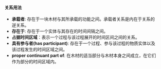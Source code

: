 #### 关系用法

- **承载者**: 存在于一块木材与其所承载的功能之间。承载者关系是内在于关系的逆关系。
- **存在于**: 存在于一个实体与其存在的时间间隔之间。
- **占据时间区域**：表示一个过程与该过程展开的时间区间之间的关系。
- **具有参与者(has participant)**: 存在于一个过程、参与该过程的物质实体以及该过程发生的时间区域之间。
- **proper continuant part of**: 在木材的适当部分与木材本身之间成立，在它们作为部分的时间区域内。
